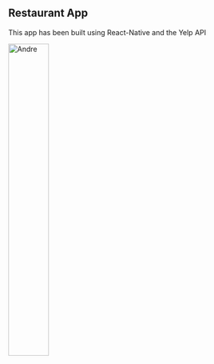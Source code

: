## Restaurant App
This app has been built using React-Native and the Yelp API

 <img align="center" src="https://github.com/AndreOpollo/Restaurant-app/assets/98306500/80a08120-a48a-4a16-928f-ef4868c29cbe" alt="Andre" height=40% width=40% />
